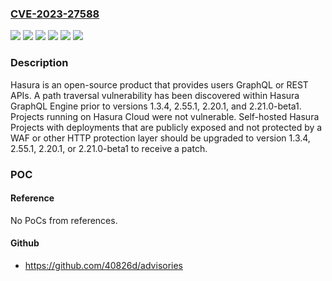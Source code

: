 ### [CVE-2023-27588](https://cve.mitre.org/cgi-bin/cvename.cgi?name=CVE-2023-27588)
![](https://img.shields.io/static/v1?label=Product&message=graphql-engine&color=blue)
![](https://img.shields.io/static/v1?label=Version&message=%3C%201.3.4%20&color=brightgreen)
![](https://img.shields.io/static/v1?label=Version&message=%3E%3D%202.0.0%2C%20%3C%202.11.5%20&color=brightgreen)
![](https://img.shields.io/static/v1?label=Version&message=%3E%3D%202.2.0%2C%20%3C%202.20.1%20&color=brightgreen)
![](https://img.shields.io/static/v1?label=Vulnerability&message=CWE-22%3A%20Improper%20Limitation%20of%20a%20Pathname%20to%20a%20Restricted%20Directory%20('Path%20Traversal')&color=brightgreen)
![](https://img.shields.io/static/v1?label=Vulnerability&message=CWE-27%3A%20Path%20Traversal%3A%20'dir%2F..%2F..%2Ffilename'&color=brightgreen)

### Description

Hasura is an open-source product that provides users GraphQL or REST APIs. A path traversal vulnerability has been discovered within Hasura GraphQL Engine prior to versions 1.3.4, 2.55.1, 2.20.1, and 2.21.0-beta1. Projects running on Hasura Cloud were not vulnerable. Self-hosted Hasura Projects with deployments that are publicly exposed and not protected by a WAF or other HTTP protection layer should be upgraded to version 1.3.4, 2.55.1, 2.20.1, or 2.21.0-beta1 to receive a patch.

### POC

#### Reference
No PoCs from references.

#### Github
- https://github.com/40826d/advisories

